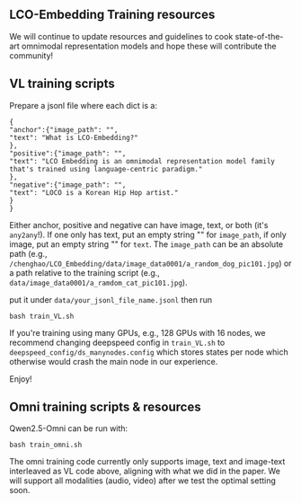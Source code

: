 ## LCO-Embedding Training resources

We will continue to update resources and guidelines to cook state-of-the-art omnimodal representation models and hope these will contribute the community!



## VL training scripts

Prepare a jsonl file where each dict is a:
```
{
"anchor":{"image_path": "",
"text": "What is LCO-Embedding?"
},
"positive":{"image_path": "",
"text": "LCO Embedding is an omnimodal representation model family that's trained using language-centric paradigm."
},
"negative":{"image_path": "",
"text": "LOCO is a Korean Hip Hop artist."
}
}
```

Either anchor, positive and negative can have image, text, or both (it's `any2any`!). If one only has text, put an empty string "" for `image_path`, if only image, put an empty string "" for `text`.
The `image_path` can be an absolute path (e.g., `/chenghao/LCO_Embedding/data/image_data0001/a_random_dog_pic101.jpg`) or a path relative to the training script (e.g., `data/image_data0001/a_ramdom_cat_pic101.jpg`).


put it under `data/your_jsonl_file_name.jsonl` then run
```
bash train_VL.sh
```

If you're training using many GPUs, e.g., 128 GPUs with 16 nodes, we recommend changing deepspeed config in `train_VL.sh` to `deepspeed_config/ds_manynodes.config` which stores states per node which otherwise would crash the main node in our experience.

Enjoy!

## Omni training scripts & resources

Qwen2.5-Omni can be run with:
```
bash train_omni.sh
```

The omni training code currently only supports image, text and image-text interleaved as VL code above, aligning with what we did in the paper. We will support all modalities (audio, video) after we test the optimal setting soon.
